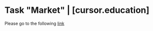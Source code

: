 # Task "Market" | [cursor.education]
Please go to the following [link](https://helengladun.github.io/market/)

